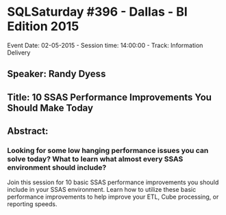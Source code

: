 # SQLSaturday #396 - Dallas - BI Edition 2015
Event Date: 02-05-2015 - Session time: 14:00:00 - Track: Information Delivery
## Speaker: Randy Dyess
## Title: 10 SSAS Performance Improvements You Should Make Today
## Abstract:
### Looking for some low hanging performance issues you can solve today? What to learn what almost every SSAS environment should include? 

Join this session for 10 basic SSAS performance improvements you should include in your SSAS environment. Learn how to utilize these basic performance improvements to help improve your ETL, Cube processing, or reporting speeds.

